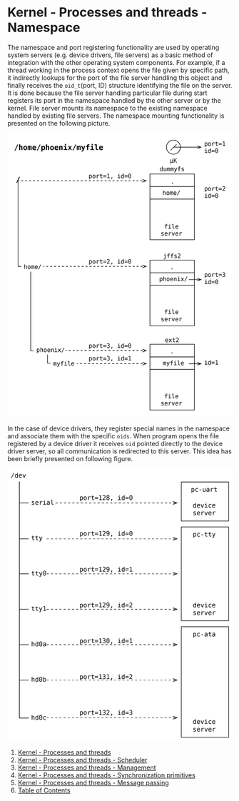 # Kernel - Processes and threads - Namespace

The namespace and port registering functionality are used by operating system servers
(e.g. device drivers, file servers) as a basic method of integration with the other operating system components.
For example, if a thread working in the process context opens the file given by specific path, it indirectly lookups for
the port of the file server handling this object and finally receives the `oid_t`(port, ID) structure identifying the
file on the server. It is done because the file server handling particular file during start registers its port in the
namespace handled by the other server or by the kernel. File server mounts its namespace to the existing namespace
handled by existing file servers. The namespace mounting functionality is presented on the following picture.

![Image](_images/proc-namespace.png)

In the case of device drivers, they register special names in the namespace and associate them with the specific `oids`.
When program opens the file registered by a device driver it receives `oid` pointed directly to the device driver
server, so all communication is redirected to this server. This idea has been briefly presented on following figure.

![Image](_images/proc-namespace2.png)

1. [Kernel - Processes and threads](proc.md)
2. [Kernel - Processes and threads - Scheduler](scheduler.md)
3. [Kernel - Processes and threads - Management](forking.md)
4. [Kernel - Processes and threads - Synchronization primitives](sync.md)
5. [Kernel - Processes and threads - Message passing](msg.md)
6. [Table of Contents](../../README.md)
